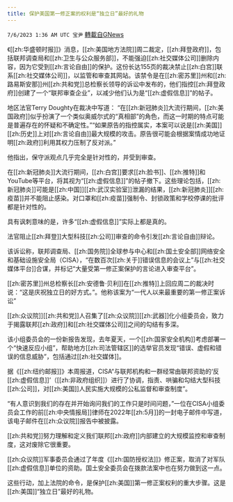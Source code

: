```yaml
---
title: 保护美国第一修正案的权利是“独立日”最好的礼物
---
```

`7/6/2023 1:36 AM UTC 宝尹` [轉載自GNews](https://gnews.org/articles/1440398)

《[[zh:华盛顿时报]]》消息，[[zh:美国地方法院]]周二裁定，[[zh:拜登政府]]，包括联邦调查局和[[zh:卫生与公众服务部]]，不能强迫[[zh:社交媒体公司]]删除内容，因为它受到[[zh:言论自由]]的保护。这份长达155页的裁决禁止[[zh:白宫]]联系[[zh:社交媒体公司]]，以监管和审查其网站。该禁令是在[[zh:密苏里]]州和[[zh:路易斯安那]]州[[zh:共和党]]总检察长领导的诉讼中发布的，他们指控[[zh:拜登政府]]创建了一个“联邦审查企业”，以减少他们认为是“[[zh:虚假信息]]”的帖子。

地区法官Terry Doughty在裁决中写道： “在[[zh:新冠肺炎]]大流行期间，[[zh:美国政府]]似乎扮演了一个类似奥威尔式的“真相部”的角色，而这一时期的特点可能是普遍存在的怀疑和不确定性。”“如果原告的指控属实，本案可以说是[[zh:美国]][[zh:历史]]上对[[zh:言论自由]]最大规模的攻击。原告很可能会根据案情成功地证明[[zh:政府]]利用其权力压制了反对派。”

他指出，保守派观点几乎完全是针对性的，并受到审查。

在[[zh:新冠肺炎]]大流行期间，[[zh:白宫]]要求[[zh:脸书]]、[[zh:推特]]和YouTube等平台，将其视为“[[zh:虚假信息]]”的帖子撤下。这些理论包括，[[zh:新冠肺炎]]可能是[[zh:中国]][[zh:武汉实验室]]泄漏的结果，[[zh:新冠肺炎]][[zh:疫苗]]并不能阻止感染。对口罩和[[zh:疫苗]]强制令、封锁政策和学校停课的批评都是针对性的。

具有讽刺意味的是，许多“[[zh:虚假信息]]”实际上都是真的。

法官阻止[[zh:拜登]]大型科技[[zh:公司]]审查的命令引发[[zh:言论自由]]辩论。

该诉讼称，联邦调查局、[[zh:国务院]]全球参与中心和[[zh:国土安全部]]网络安全和基础设施安全局（CISA），“在数百次[[zh:关于]]错误信息的会议上”与[[zh:社交媒体平台]]合谋，并标记“大量受第一修正案保护的言论进入审查平台”。

[[zh:密苏里]]州总检察长[[zh:安德鲁·贝利]]在[[zh:推特]]上回应周二的裁决时说：“这是庆祝独立日的好方式。”。他称该案为“一代人以来最重要的第一修正案诉讼”

[[zh:众议院]][[zh:共和党]]人召集了[[zh:众议院]][[zh:武器]]化小组委员会，致力于揭露联邦[[zh:政府]]和[[zh:社交媒体公司]]之间的勾结有多深。

该小组委员会的一份新报告发现，去年夏天，一个[[zh:国家安全机构]]考虑部署一个“快速反应小组”，帮助地方[[zh:司法管辖区]]的选举官员发现“错误、虚假和错误的信息威胁”，包括通过[[zh:社交媒体]]。

据《[[zh:纽约邮报]]》本周报道，CISA“与联邦机构和一群经常由联邦资助的‘反[[zh:虚假信息]]’（[[zh:非政府组织]]）进行了协调，指责、哄骗和勾结大型科技[[zh:公司]]，对[[zh:美国]]人民实施大规模的公私监督和审查制度”。

“有人意识到我们的存在并开始询问我们的工作只是时间问题，”一位在CISA小组委员会工作的前[[zh:中央情报局]]律师在2022年[[zh:5月]]的一封电子邮件中写道，该电子邮件在[[zh:众议院]]报告中被披露。

[[zh:共和党]]努力理解和定义我们联邦[[zh:政府]]内部建立的大规模监控和审查制度，这对废除它很重要。

[[zh:众议院]]军事委员会通过了年度《[[zh:国防授权法]]》修正案，取消了对军队[[zh:虚假信息]]单位的资助。国土安全委员会在拨款法案中也在努力做到这一点。

这些行动，加上法院的命令，是保护[[zh:美国]]第一修正案权利的重大步骤。这是[[zh:美国]]“独立日”最好的礼物。
